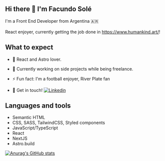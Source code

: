 ## Hi there 👋 I'm Facundo Solé
I'm a Front End Developer from Argentina 🇦🇷 <br/><br/>
React enjoyer, currently getting the job done in https://www.humankind.art/!

<!--
**facusole/facusole** is a ✨ _special_ ✨ repository because its `README.md` (this file) appears on your GitHub profile.

Here are some ideas to get you started:
-->

## What to expect 

- 🔭  React and Astro lover.

- 🌱 Currently working on side projects while being freelance.

- ⚡ Fun fact: I'm a football enjoyer, River Plate fan

- 💬 Get in touch! [![Linkedin](https://i.stack.imgur.com/gVE0j.png)](https://www.linkedin.com/in/facundo-solé-563305244/)
&nbsp;

## Languages and tools

- Semantic HTML
- CSS, SASS, TailwindCSS, Styled components
- JavaScript/TypeScript
- React
- NextJS
- Astro.build

[![Anurag's GitHub stats](https://github-readme-stats.vercel.app/api?username=facusole)](https://github.com/anuraghazra/github-readme-stats)
